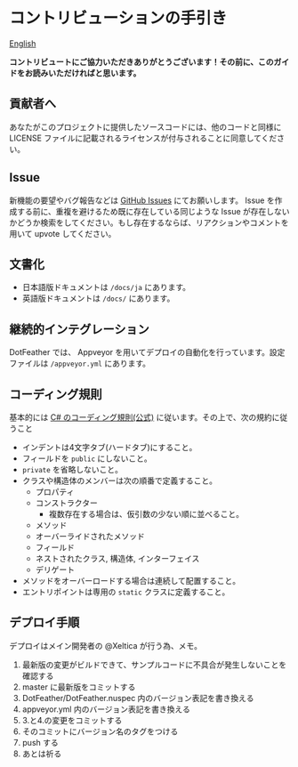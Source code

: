 # コントリビューションの手引き

[English](CONTRIBUTING.md)

**コントリビュートにご協力いただきありがとうございます！その前に、このガイドをお読みいただければと思います。**

## 貢献者へ

あなたがこのプロジェクトに提供したソースコードには、他のコードと同様に LICENSE ファイルに記載されるライセンスが付与されることに同意してください。

## Issue

新機能の要望やバグ報告などは [GitHub Issues](https://github.com/Xeltica/DotFeather/Issues) にてお願いします。 Issue を作成する前に、重複を避けるため既に存在している同じような Issue が存在しないかどうか検索をしてください。もし存在するならば、リアクションやコメントを用いて upvote してください。

## 文書化

- 日本語版ドキュメントは `/docs/ja` にあります。
- 英語版ドキュメントは `/docs/` にあります。

## 継続的インテグレーション

DotFeather では、 Appveyor を用いてデプロイの自動化を行っています。設定ファイルは  `/appveyor.yml` にあります。

## コーディング規則

基本的には [C# のコーディング規則(公式)](https://docs.microsoft.com/ja-jp/dotnet/csharp/programming-guide/inside-a-program/coding-conventions) に従います。その上で、次の規約に従うこと

+ インデントは4文字タブ(ハードタブ)にすること。
+ フィールドを `public` にしないこと。
+ `private` を省略しないこと。
+ クラスや構造体のメンバーは次の順番で定義すること。
	+ プロパティ
	+ コンストラクター
		+ 複数存在する場合は、仮引数の少ない順に並べること。
	+ メソッド
	+ オーバーライドされたメソッド
	+ フィールド
	+ ネストされたクラス, 構造体, インターフェイス
	+ デリゲート
+ メソッドをオーバーロードする場合は連続して配置すること。
+ エントリポイントは専用の `static` クラスに定義すること。

## デプロイ手順

デプロイはメイン開発者の @Xeltica が行う為、メモ。

1. 最新版の変更がビルドできて、サンプルコードに不具合が発生しないことを確認する
1. master に最新版をコミットする
1. DotFeather/DotFeather.nuspec 内のバージョン表記を書き換える
1. appveyor.yml 内のバージョン表記を書き換える
1. 3.と4.の変更をコミットする
1. そのコミットにバージョン名のタグをつける
1. push する
1. あとは祈る
